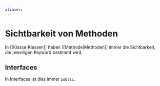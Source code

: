 ```yaml
---
aliases: 
---
```

# Sichtbarkeit von Methoden
In [[Klasse|Klassen]] haben [[Methode|Methoden]] immer die Sichtbarkeit, die jeweiligen Keyword bestimmt wird.

## Interfaces
In Interfaces ist dies immer `public`.